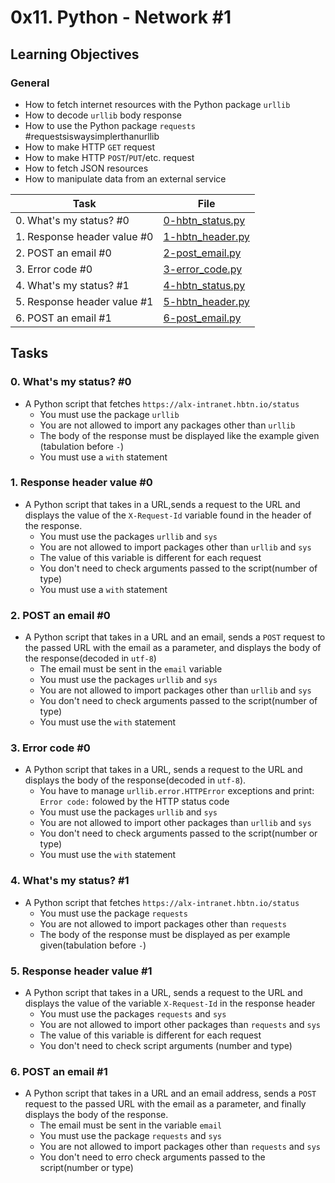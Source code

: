 # 0x11. Python - Network #1

## Learning Objectives

### General

* How to fetch internet resources with the Python package `urllib`
* How to decode `urllib` body response
* How to use the Python package `requests` #requestsiswaysimplerthanurllib
* How to make HTTP `GET` request
* How to make HTTP `POST`/`PUT`/etc. request
* How to fetch JSON resources
* How to manipulate data from an external service

| Task | File |
| ---- | ---- |
| 0. What's my status? #0 | [0-hbtn_status.py](./0-hbtn_status.py) |
| 1. Response header value #0 | [1-hbtn_header.py](./1-hbtn_header.py) |
| 2. POST an email #0 | [2-post_email.py](./2-post_email.py) |
| 3. Error code #0 | [3-error_code.py](./3-error_code.py) |
| 4. What's my status? #1 | [4-hbtn_status.py](./4-hbtn_status.py) |
| 5. Response header value #1 | [5-hbtn_header.py](./5-hbtn_header.py) |
| 6. POST an email #1 | [6-post_email.py](./6-post_email.py) |

## Tasks
### 0. What's my status? #0
* A Python script that fetches `https://alx-intranet.hbtn.io/status`
    * You must use the package `urllib`
    * You are not allowed to import any packages other than `urllib`
    * The body of the response must be displayed like the example given (tabulation before `-`)
    * You must use a `with` statement
### 1. Response header value #0
* A Python script that takes in a URL,sends a request to the URL and displays the value of the `X-Request-Id` variable found in the header of the response.
    * You must use the packages `urllib` and `sys`
    * You are not allowed to import packages other than `urllib` and `sys`
    * The value of this variable is different for each request
    * You don't need to check arguments passed to the script(number of type)
    * You must use a `with` statement
### 2. POST an email #0
* A Python script that takes in a URL and an email, sends a `POST` request to the passed URL with the email as a parameter, and displays the body of the response(decoded in `utf-8`)
    * The email must be sent in the `email` variable
    * You must use the packages `urllib` and `sys`
    * You are not allowed to import packages other than `urllib` and `sys`
    * You don't need to check arguments passed to the script(number of type)
    * You must use the `with` statement
### 3. Error code #0
* A Python script that takes in a URL, sends a request to the URL and displays the body of the response(decoded in `utf-8`).
    * You have to manage `urllib.error.HTTPError` exceptions and print: `Error code:` folowed by the HTTP status code
    * You must use the packages `urllib` and `sys`
    * You are not allowed to import other packages than `urllib` and `sys`
    * You don't need to check arguments passed to the script(number or type)
    * You must use the `with` statement
### 4. What's my status? #1
* A Python script that fetches `https://alx-intranet.hbtn.io/status`
    * You must use the package `requests`
    * You are not allowed to import packages other than `requests`
    * The body of the response must be displayed as per example given(tabulation before `-`)
### 5. Response header value #1
* A Python script that takes in a URL, sends a request to the URL and displays the value of the variable `X-Request-Id` in the response header
    * You must use the packages `requests` and `sys`
    * You are not allowed to import other packages than `requests` and `sys`
    * The value of this variable is different for each request
    * You don't need to check script arguments (number and type)
### 6. POST an email #1
* A Python script that takes in a URL and an email address, sends a `POST` request to the passed URL with the email as a parameter, and finally displays the body of the response.
    * The email must be sent in the variable `email`
    * You must use the package `requests` and `sys`
    * You are not allowed to import packages other than `requests` and `sys`
    * You don't need to erro check arguments passed to the script(number or type)
